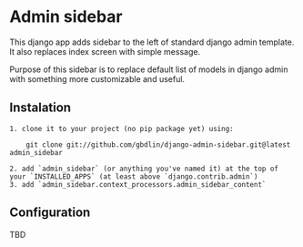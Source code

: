# Admin sidebar

This django app adds sidebar to the left of standard django admin template.
It also replaces index screen with simple message.

Purpose of this sidebar is to replace default list of models in django admin with
something more customizable and useful.

## Instalation
    1. clone it to your project (no pip package yet) using:

        git clone git://github.com/gbdlin/django-admin-sidebar.git@latest admin_sidebar

    2. add `admin_sidebar` (or anything you've named it) at the top of your `INSTALLED_APPS` (at least above `django.contrib.admin`)
    3. add `admin_sidebar.context_processors.admin_sidebar_content`

## Configuration

TBD
